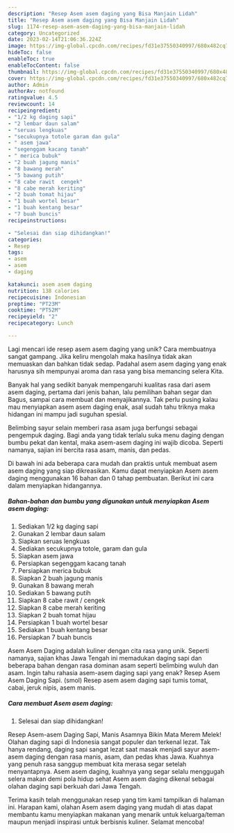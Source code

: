 ```yaml
---
description: "Resep Asem asem daging yang Bisa Manjain Lidah"
title: "Resep Asem asem daging yang Bisa Manjain Lidah"
slug: 1174-resep-asem-asem-daging-yang-bisa-manjain-lidah
category: Uncategorized
date: 2023-02-14T21:06:36.224Z
image: https://img-global.cpcdn.com/recipes/fd31e37550340997/680x482cq70/asem-asem-daging-foto-resep-utama.jpg
hideToc: false
enableToc: true
enableTocContent: false
thumbnail: https://img-global.cpcdn.com/recipes/fd31e37550340997/680x482cq70/asem-asem-daging-foto-resep-utama.jpg
cover: https://img-global.cpcdn.com/recipes/fd31e37550340997/680x482cq70/asem-asem-daging-foto-resep-utama.jpg
author: Admin
authorAv: notfound
ratingvalue: 4.5
reviewcount: 14
recipeingredient:
- "1/2 kg daging sapi"
- "2 lembar daun salam"
- "seruas lengkuas"
- "secukupnya totole garam dan gula"
- " asem jawa"
- "segenggam kacang tanah"
- " merica bubuk"
- "2 buah jagung manis"
- "8 bawang merah"
- "5 bawang putih"
- "8 cabe rawit  cengek"
- "8 cabe merah keriting"
- "2 buah tomat hijau"
- "1 buah wortel besar"
- "1 buah kentang besar"
- "7 buah buncis"
recipeinstructions:

- "Selesai dan siap dihidangkan!"
categories:
- Resep
tags:
- asem
- asem
- daging

katakunci: asem asem daging 
nutrition: 138 calories
recipecuisine: Indonesian
preptime: "PT23M"
cooktime: "PT52M"
recipeyield: "2"
recipecategory: Lunch

---
```





Lagi mencari ide resep asem asem daging yang unik? Cara membuatnya sangat gampang. Jika keliru mengolah maka hasilnya tidak akan memuaskan dan bahkan tidak sedap. Padahal asem asem daging yang enak harusnya sih mempunyai aroma dan rasa yang bisa memancing selera Kita.





Banyak hal yang sedikit banyak mempengaruhi kualitas rasa dari asem asem daging, pertama dari jenis bahan, lalu pemilihan bahan segar dan Bagus, sampai cara membuat dan menyajikannya. Tak perlu pusing kalau mau menyiapkan asem asem daging enak,      asal sudah tahu triknya maka hidangan ini mampu jadi suguhan spesial.














Belimbing sayur selain memberi rasa asam juga berfungsi sebagai pengempuk daging. Bagi anda yang tidak terlalu suka menu daging dengan bumbu pekat dan kental, maka asem-asem daging ini wajib dicoba. Seperti namanya, sajian ini bercita rasa asam, manis, dan pedas.






Di bawah ini ada beberapa cara mudah dan praktis untuk membuat asem asem daging yang siap dikreasikan. Kamu dapat menyiapkan Asem asem daging menggunakan 16 bahan dan 0 tahap pembuatan. Berikut ini cara dalam menyiapkan hidangannya.

<!--inarticleads1-->

##### Bahan-bahan dan bumbu yang digunakan untuk menyiapkan Asem asem daging:

1. Sediakan 1/2 kg daging sapi
1. Gunakan 2 lembar daun salam
1. Siapkan seruas lengkuas
1. Sediakan secukupnya totole, garam dan gula
1. Siapkan  asem jawa
1. Persiapkan segenggam kacang tanah
1. Persiapkan  merica bubuk
1. Siapkan 2 buah jagung manis
1. Gunakan 8 bawang merah
1. Sediakan 5 bawang putih
1. Siapkan 8 cabe rawit / cengek
1. Siapkan 8 cabe merah keriting
1. Siapkan 2 buah tomat hijau
1. Persiapkan 1 buah wortel besar
1. Sediakan 1 buah kentang besar
1. Persiapkan 7 buah buncis


Asem Asem Daging adalah kuliner dengan cita rasa yang unik. Seperti namanya, sajian khas Jawa Tengah ini memadukan daging sapi dan beberapa bahan dengan rasa dominan asam seperti belimbing wuluh dan asam. Ingin tahu rahasia asem-asem daging sapi yang enak? Resep Asem Asem Daging Sapi. (smol) Resep asem asem daging sapi tumis tomat, cabai, jeruk nipis, asem manis. 

<!--inarticleads2-->

##### Cara membuat Asem asem daging:


1. Selesai dan siap dihidangkan!

Resep Asem-asem Daging Sapi, Manis Asamnya Bikin Mata Merem Melek! Olahan daging sapi di Indonesia sangat populer dan terkenal lezat. Tak hanya rendang, daging sapi sangat lezat saat masak menjadi sayur asem-asem daging dengan rasa manis, asam, dan pedas khas Jawa. Kuahnya yang penuh rasa sanggup membuat kita merasa segar setelah menyantapnya. Asem asem daging, kuahnya yang segar selalu menggugah selera makan demi pola hidup sehat Asem asem daging dikenal sebagai olahan daging sapi berkuah dari Jawa Tengah. 

Terima kasih telah menggunakan resep yang tim kami tampilkan di halaman ini. Harapan kami, olahan Asem asem daging yang mudah di atas dapat membantu kamu menyiapkan makanan yang menarik untuk keluarga/teman maupun menjadi inspirasi untuk berbisnis kuliner. Selamat mencoba!
